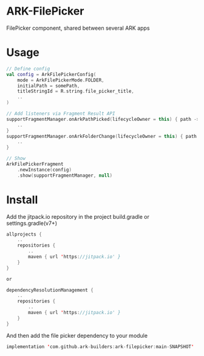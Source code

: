 # ARK-FilePicker
FilePicker component, shared between several ARK apps

# Usage

```kotlin
// Define config
val config = ArkFilePickerConfig(
    mode = ArkFilePickerMode.FOLDER,
    initialPath = somePath,
    titleStringId = R.string.file_picker_title,
    ..
)

// Add listeners via Fragment Result API
supportFragmentManager.onArkPathPicked(lifecycleOwner = this) { path ->
    ..
}
supportFragmentManager.onArkFolderChange(lifecycleOwner = this) { path ->
    ..
}

// Show
ArkFilePickerFragment
    .newInstance(config)
    .show(supportFragmentManager, null)
```

# Install
Add the jitpack.io repository in the project build.gradle or settings.gradle(v7+)
```kotlin
allprojects {
    ..
    repositories {
        ..
        maven { url 'https://jitpack.io' }
    }
}

or 

dependencyResolutionManagement {
    ..
    repositories {
        ..
        maven { url 'https://jitpack.io' }
    }
}
```

And then add the file picker dependency to your module
```kotlin
implementation 'com.github.ark-builders:ark-filepicker:main-SNAPSHOT'
```

